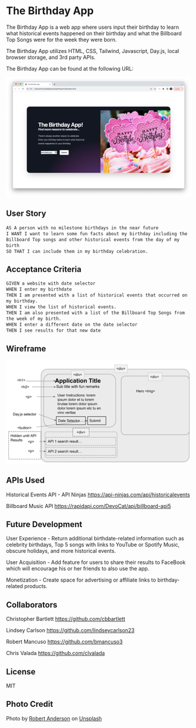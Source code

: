 # The Birthday App

The Birthday App is a web app where users input their birthday to learn what historical events happened on their birthday and what the Billboard Top Songs were for the week they were born.

The Birthday App utilizes HTML, CSS, Tailwind, Javascript, Day.js, local browser storage, and 3rd party APIs.

The Birthday App can be found at the following URL:

![Screenshot of The Birthday App.](./assets/app-screenshot.png)

## User Story

```
AS A person with no milestone birthdays in the near future
I WANT I want to learn some fun facts about my birthday including the Billboard Top songs and other historical events from the day of my birth
SO THAT I can include them in my birthday celebration.
```

## Acceptance Criteria

```
GIVEN a website with date selector
WHEN I enter my birthdate
THEN I am presented with a list of historical events that occurred on my birthday.
WHEN I view the list of historical events.
THEN I am also presented with a list of the Billboard Top Songs from the week of my birth.
WHEN I enter a different date on the date selector
THEN I see results for that new date
```
## Wireframe

![wireframe of The Birthday App.](./assets/wireframe.png)

## APIs Used

Historical Events API - API Ninjas https://api-ninjas.com/api/historicalevents

Billboard Music API https://rapidapi.com/DevoCat/api/billboard-api5

## Future Development

User Experience - Return additional birthdate-related information such as celebrity birthdays, Top 5 songs with links to YouTube or Spotify Music, obscure holidays, and more historical events.

User Acquisition - Add feature for users to share their results to FaceBook which will encourage his or her friends to also use the app.

Monetization - Create space for advertising or affiliate links to birthday-related products.


## Collaborators

Christopher Bartlett https://github.com/cbbartlett

Lindsey Carlson https://github.com/lindseycarlson23

Robert Mancuso https://github.com/bmancuso3

Chris Valada https://github.com/clvalada

## License

MIT

## Photo Credit
Photo by <a href="https://unsplash.com/@fochrist1?utm_content=creditCopyText&utm_medium=referral&utm_source=unsplash">Robert Anderson</a> on <a href="https://unsplash.com/photos/-gDHgEcec6Q?utm_content=creditCopyText&utm_medium=referral&utm_source=unsplash">Unsplash</a>
  